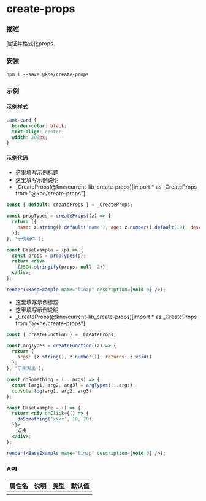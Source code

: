 
# create-props


### 描述

验证并格式化props.


### 安装

```shell
npm i --save @kne/create-props
```

### 示例


#### 示例样式

```scss
.ant-card {
  border-color: black;
  text-align: center;
  width: 200px;
}
```

#### 示例代码

- 这里填写示例标题
- 这里填写示例说明
- _CreateProps(@kne/current-lib_create-props)[import * as _CreateProps from "@kne/create-props"]

```jsx
const { default: createProps } = _CreateProps;

const propTypes = createProps((z) => {
  return [{
    name: z.string().default('name'), age: z.number().default(10), description: z.string().default('description')
  }];
}, '示例组件');

const BaseExample = (p) => {
  const props = propTypes(p);
  return <div>
    {JSON.stringify(props, null, 2)}
  </div>;
};

render(<BaseExample name="linzp" description={void 0} />);

```

- 这里填写示例标题
- 这里填写示例说明
- _CreateProps(@kne/current-lib_create-props)[import * as _CreateProps from "@kne/create-props"]

```jsx
const { createFunction } = _CreateProps;

const argTypes = createFunction((z) => {
  return {
    args: [z.string(), z.number()], returns: z.void()
  };
}, '示例方法');

const doSomething = (...args) => {
  const [arg1, arg2, arg3] = argTypes(...args);
  console.log(arg1, arg2, arg3);
};

const BaseExample = () => {
  return <div onClick={() => {
    doSomething('xxxx', 10, 20);
  }}>
    点击
  </div>;
};

render(<BaseExample name="linzp" description={void 0} />);

```


### API

| 属性名 | 说明 | 类型 | 默认值 |
|-----|----|----|-----|
|     |    |    |     |

